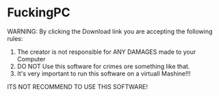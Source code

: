 # FuckingPC
WARNING:
By clicking the Download link you are accepting the following rules:

1. The creator is not responsible for ANY DAMAGES made to your Computer
2. DO NOT Use this software for crimes ore something like that.
3. It's very important to run this software on a virtuall Mashine!!!

ITS NOT RECOMMEND TO USE THIS SOFTWARE!
